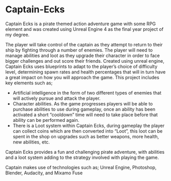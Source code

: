# Captain-Ecks

Captain Ecks is a pirate themed action adventure game with some RPG element and was created using Unreal Engine 4 as the final year project of my degree.

The player will take control of the captain as they attempt to return to their ship by fighting through a number of enemies. The player will need to manage abilities and loot as they upgrade their character in order to face bigger challenges and out score their friends. Created using unreal engine, Captain Ecks uses blueprints to adapt to the player’s choice of difficulty level, determining spawn rates and health percentages that will in turn have a great impact on how you will approach the game. This project includes key elements such as;
<ul><li>	Artificial intelligence in the form of two different types of enemies that will actively pursue and attack the player.</li>
<li>	Character abilities. As the game progresses players will be able to purchase abilities to use during gameplay, once an ability has been activated a short “cooldown” time will need to take place before that ability can be performed again.</li>
<li>	There is a Loot system within Captain Ecks, during gameplay the player can collect coins which are then converted into “Loot”, this loot can be spent in the shop on upgrades such as better weapons, more health, new abilities, etc. </li></ul>
Captain Ecks provides a fun and challenging pirate adventure, with abilities and a loot system adding to the strategy involved with playing the game. 

Captain makes use of technologies such as; Unreal Engine, Photoshop, Blender, Audacity, and Mixamo Fuse
